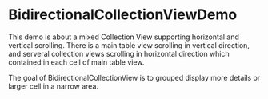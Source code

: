BidirectionalCollectionViewDemo
===============================
This demo is about a mixed Collection View supporting horizontal and vertical scrolling. There is a main table view scrolling in vertical direction, and serveral collection views scrolling in horizontal direction which contained in each cell of main table view. 

The goal of BidirectionalCollectionView is to grouped display more details or larger cell in a narrow area.
